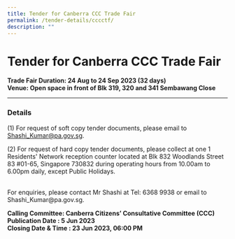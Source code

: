 ```yaml
---
title: Tender for Canberra CCC Trade Fair
permalink: /tender-details/cccctf/
description: ""
---
```

Tender for Canberra CCC Trade Fair
=======================================
**Trade Fair Duration: 24 Aug to 24 Sep 2023 (32 days) <br>
Venue: Open space in front of Blk 319, 320 and 341 Sembawang Close**

* * *
### Details
(1) For request of soft copy tender documents, please email to Shashi_Kumar@pa.gov.sg.

(2) For request of hard copy tender documents, please collect at one 1 Residents' Network reception counter located at Blk 832 Woodlands Street 83 #01-65, Singapore 730832 during operating hours from 10.00am to 6.00pm daily, except Public Holidays.

<br>
For enquiries, please contact Mr Shashi at Tel: 6368 9938 or email to Shashi_Kumar@pa.gov.sg.

**Calling Committee: Canberra Citizens’ Consultative Committee (CCC)**<br>
**Publication Date : 5 Jun 2023** <br>
**Closing Date &amp; Time : 23 Jun 2023, 06:00 PM**